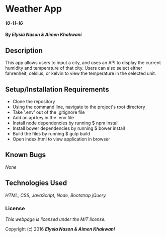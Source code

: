 # Weather App

#### _10-11-16_

#### By _**Elysia Nason &amp; Aimen Khakwani**_

## Description

This app allows users to input a city, and uses an API to display the current humidity and temperature of that city. Users can also select either fahrenheit, celsius, or kelvin to view the temperature in the selected unit.

## Setup/Installation Requirements

* Clone the repository
* Using the command line, navigate to the project's root directory
* Take '.env' out of the .gitignore file
* Add an api key in the .env file
* Install node dependencies by running $ npm install
* Install bower dependencies by running $ bower install
* Build the files by running $ gulp build
* Open index.html to view application in browser

## Known Bugs

_None_

## Technologies Used

_HTML,
CSS,
JavaScript,
Node,
Bootstrap
jQuery_

### License

*This webpage is licensed under the MIT license.*

Copyright (c) 2016 **_Elysia Nason &amp; Aimen Khakwani_**
